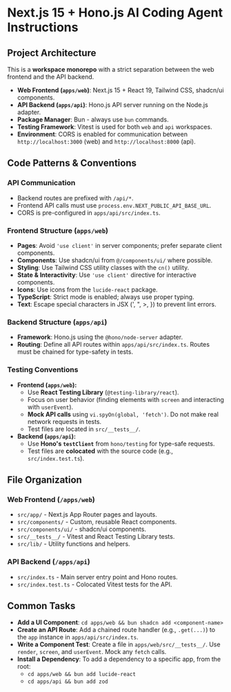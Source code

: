 # Next.js 15 + Hono.js AI Coding Agent Instructions

## Project Architecture

This is a **workspace monorepo** with a strict separation between the web frontend and the API backend.

- **Web Frontend (`apps/web`)**: Next.js 15 + React 19, Tailwind CSS, shadcn/ui components.
- **API Backend (`apps/api`)**: Hono.js API server running on the Node.js adapter.
- **Package Manager**: Bun - always use `bun` commands.
- **Testing Framework**: Vitest is used for both `web` and `api` workspaces.
- **Environment**: CORS is enabled for communication between `http://localhost:3000` (web) and `http://localhost:8000` (api).

## Code Patterns & Conventions

### API Communication

- Backend routes are prefixed with `/api/*`.
- Frontend API calls must use `process.env.NEXT_PUBLIC_API_BASE_URL`.
- CORS is pre-configured in `apps/api/src/index.ts`.

### Frontend Structure (`apps/web`)

- **Pages**: Avoid `'use client'` in server components; prefer separate client components.
- **Components**: Use shadcn/ui from `@/components/ui/` where possible.
- **Styling**: Use Tailwind CSS utility classes with the `cn()` utility.
- **State & Interactivity**: Use `'use client'` directive for interactive components.
- **Icons**: Use icons from the `lucide-react` package.
- **TypeScript**: Strict mode is enabled; always use proper typing.
- **Text**: Escape special characters in JSX (&apos;, &quot;, &gt;, &#125;) to prevent lint errors.

### Backend Structure (`apps/api`)

- **Framework**: Hono.js using the `@hono/node-server` adapter.
- **Routing**: Define all API routes within `apps/api/src/index.ts`. Routes must be chained for type-safety in tests.

### **Testing Conventions**

- **Frontend (`apps/web`):**
  - Use **React Testing Library** (`@testing-library/react`).
  - Focus on user behavior (finding elements with `screen` and interacting with `userEvent`).
  - **Mock API calls** using `vi.spyOn(global, 'fetch')`. Do not make real network requests in tests.
  - Test files are located in `src/__tests__/`.
- **Backend (`apps/api`):**
  - Use **Hono's `testClient`** from `hono/testing` for type-safe requests.
  - Test files are **colocated** with the source code (e.g., `src/index.test.ts`).

## File Organization

### Web Frontend (`/apps/web`)

- `src/app/` - Next.js App Router pages and layouts.
- `src/components/` - Custom, reusable React components.
- `src/components/ui/` - shadcn/ui components.
- `src/__tests__/` - Vitest and React Testing Library tests.
- `src/lib/` - Utility functions and helpers.

### API Backend (`/apps/api`)

- `src/index.ts` - Main server entry point and Hono routes.
- `src/index.test.ts` - Colocated Vitest tests for the API.

## Common Tasks

- **Add a UI Component**: `cd apps/web && bun shadcn add <component-name>`
- **Create an API Route**: Add a chained route handler (e.g., `.get(...)`) to the `app` instance in `apps/api/src/index.ts`.
- **Write a Component Test**: Create a file in `apps/web/src/__tests__/`. Use `render`, `screen`, and `userEvent`. Mock any `fetch` calls.
- **Install a Dependency**: To add a dependency to a specific app, from the root:
  - `cd apps/web && bun add lucide-react`
  - `cd apps/api && bun add zod`
